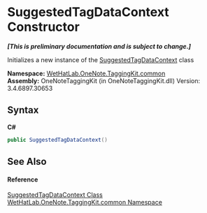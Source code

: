 # SuggestedTagDataContext Constructor 
 _**\[This is preliminary documentation and is subject to change.\]**_

Initializes a new instance of the <a href="fc433c94-8fb7-e877-217c-2bcf31c00339">SuggestedTagDataContext</a> class

**Namespace:**&nbsp;<a href="bcdbab9c-63d1-48a4-6937-af53fb8d9a55">WetHatLab.OneNote.TaggingKit.common</a><br />**Assembly:**&nbsp;OneNoteTaggingKit (in OneNoteTaggingKit.dll) Version: 3.4.6897.30653

## Syntax

**C#**<br />
``` C#
public SuggestedTagDataContext()
```


## See Also


#### Reference
<a href="fc433c94-8fb7-e877-217c-2bcf31c00339">SuggestedTagDataContext Class</a><br /><a href="bcdbab9c-63d1-48a4-6937-af53fb8d9a55">WetHatLab.OneNote.TaggingKit.common Namespace</a><br />